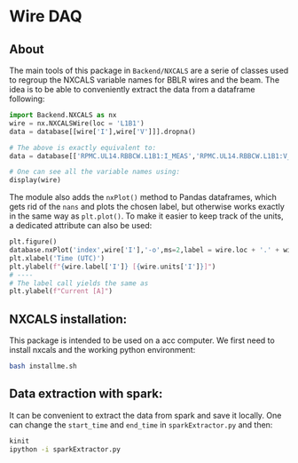# Wire DAQ

## About
The main tools of this package in `Backend/NXCALS` are a serie of classes used to regroup the NXCALS variable names for BBLR wires and the beam. The idea is to be able to conveniently extract the data from a dataframe following:
```python
import Backend.NXCALS as nx
wire = nx.NXCALSWire(loc = 'L1B1')
data = database[[wire['I'],wire['V']]].dropna()

# The above is exactly equivalent to:
data = database[['RPMC.UL14.RBBCW.L1B1:I_MEAS','RPMC.UL14.RBBCW.L1B1:V_MEAS']].dropna()

# One can see all the variable names using:
display(wire)
```

The module also adds the `nxPlot()` method to Pandas dataframes, which gets rid of the `nans` and plots the chosen label, but otherwise works exactly in the same way as `plt.plot()`. To make it easier to keep track of the units, a dedicated attribute can also be used:

```python
plt.figure()
database.nxPlot('index',wire['I'],'-o',ms=2,label = wire.loc + '.' + wire.label['I'])
plt.xlabel('Time (UTC)')
plt.ylabel(f"{wire.label['I']} [{wire.units['I']}]")
# ----
# The label call yields the same as
plt.ylabel(f"Current [A]")
```





## NXCALS installation:
This package is intended to be used on a acc computer. We first need to install nxcals and the working python environment:
```bash
bash installme.sh 
```

## Data extraction with spark:
It can be convenient to extract the data from spark and save it locally. One can change the `start_time` and `end_time` in `sparkExtractor.py` and then:
```bash
kinit
ipython -i sparkExtractor.py
```

